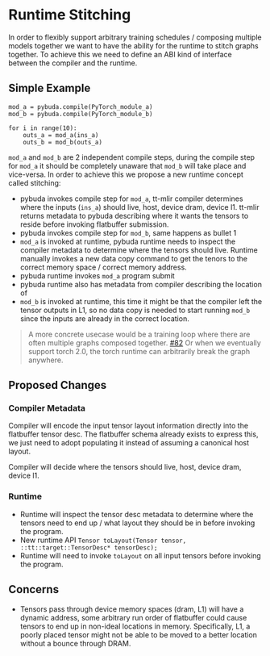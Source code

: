 # Runtime Stitching

In order to flexibly support arbitrary training schedules / composing multiple
models together we want to have the ability for the runtime to stitch
graphs together.  To achieve this we need to define an ABI kind of interface
between the compiler and the runtime.

## Simple Example
```
mod_a = pybuda.compile(PyTorch_module_a)
mod_b = pybuda.compile(PyTorch_module_b)

for i in range(10):
    outs_a = mod_a(ins_a)
    outs_b = mod_b(outs_a)
```


`mod_a` and `mod_b` are 2 independent compile steps, during the compile step for
`mod_a` it should be completely unaware that `mod_b` will take place and vice-versa.
In order to achieve this we propose a new runtime concept called stitching:

- pybuda invokes compile step for `mod_a`, tt-mlir compiler determines where the
  inputs (`ins_a`) should live, host, device dram, device l1. tt-mlir returns
  metadata to pybuda describing where it wants the tensors to reside before invoking
  flatbuffer submission.
- pybuda invokes compile step for `mod_b`, same happens as bullet 1
- `mod_a` is invoked at runtime, pybuda runtime needs to inspect the compiler metadata
  to determine where the tensors should live.  Runtime manually invokes a new data
  copy command to get the tenors to the correct memory space / correct memory address.
- pybuda runtime invokes `mod_a` program submit
- pybuda runtime also has metadata from compiler describing the location of
- `mod_b` is invoked at runtime, this time it might be that the compiler left
  the tensor outputs in L1, so no data copy is needed to start running `mod_b`
  since the inputs are already in the correct location.

> A more concrete usecase would be a training loop where there are often
> multiple graphs composed together.
> [#82](https://github.com/tenstorrent/tt-mlir/issues/82)
> Or when we eventually support torch 2.0, the torch runtime can arbitrarily
> break the graph anywhere.

## Proposed Changes

### Compiler Metadata

Compiler will encode the input tensor layout information directly into the
flatbuffer tensor desc.  The flatbuffer schema already exists to express this,
we just need to adopt populating it instead of assuming a canonical host layout.

Compiler will decide where the tensors should live, host, device dram, device l1.

### Runtime

- Runtime will inspect the tensor desc metadata to determine where the tensors
  need to end up / what layout they should be in before invoking the program.
- New runtime API `Tensor toLayout(Tensor tensor, ::tt::target::TensorDesc*
  tensorDesc);`
- Runtime will need to invoke `toLayout` on all input tensors before invoking
  the program.

## Concerns

- Tensors pass through device memory spaces (dram, L1) will have a dynamic
  address, some arbitrary run order of flatbuffer could cause tensors to end up
  in non-ideal locations in memory.  Specifically, L1, a poorly placed tensor
  might not be able to be moved to a better location without a bounce through
  DRAM.
